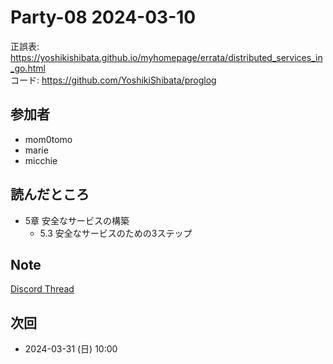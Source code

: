 # Party-08 2024-03-10

正誤表: https://yoshikishibata.github.io/myhomepage/errata/distributed_services_in_go.html  
コード: https://github.com/YoshikiShibata/proglog

## 参加者

- mom0tomo
- marie
- micchie

## 読んだところ

- 5章 安全なサービスの構築
  - 5.3 安全なサービスのための3ステップ

## Note

[Discord Thread](https://discord.com/channels/689414179752247409/725156029033218080/1216181628305543218)

## 次回

- 2024-03-31 (日) 10:00
